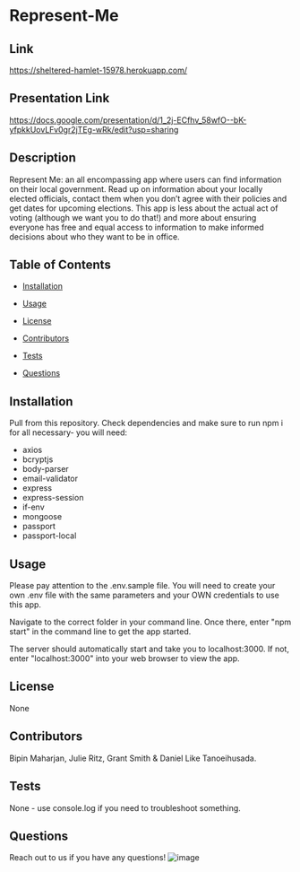 # Represent-Me
## Link
https://sheltered-hamlet-15978.herokuapp.com/
## Presentation Link
https://docs.google.com/presentation/d/1_2j-ECfhv_58wfO--bK-yfpkkUovLFv0gr2jTEg-wRk/edit?usp=sharing
## Description
Represent Me: an all encompassing app where users can find information on their local government. Read up on information about your locally elected officials, contact them when you don’t agree with their policies and get dates for upcoming elections. This app is less about the actual act of voting (although we want you to do that!) and more about ensuring everyone has free and equal access to information to make informed decisions about who they want to be in office.
## Table of Contents
* [Installation](#installation)

* [Usage](#usage)

* [License](#license)

* [Contributors](#contributors)

* [Tests](#tests)

* [Questions](#questions)
## Installation
Pull from this repository. Check dependencies and make sure to run npm i for all necessary- you will need:
- axios
- bcryptjs
- body-parser
- email-validator
- express
- express-session
- if-env
- mongoose
- passport
- passport-local
## Usage
Please pay attention to the .env.sample file. You will need to create your own .env file with the same parameters and your OWN credentials to use this app.

Navigate to the correct folder in your command line. Once there, enter "npm start" in the command line to get the app started.

The server should automatically start and take you to localhost:3000. If not, enter "localhost:3000" into your web browser to view the app.
## License
None
## Contributors
Bipin Maharjan, Julie Ritz, Grant Smith & Daniel Like Tanoeihusada.
## Tests
None - use console.log if you need to troubleshoot something.
## Questions
Reach out to us if you have any questions!
![image](https://user-images.githubusercontent.com/60047114/90193057-02719180-dd79-11ea-817e-aaeda9f519c0.png)